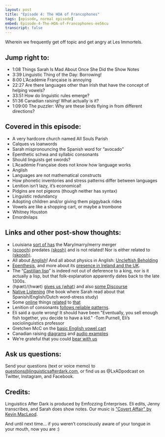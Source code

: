 ```yaml
---
layout: post
title: "Episode 4: The HOA of Francophones"
tags: [episode, normal episode]
embed: Episode-4-The-HOA-of-Francophones-ee56cu
transcript: false
---
```


Wherein we frequently get off topic and get angry at Les Immortels.
<!--more-->

## Jump right to:
- 1:08 Things Sarah Is Mad About Once She Did the Show Notes
- 3:39 Linguistic Thing of the Day: Borrowing!
- 8:00 L’Académie Française is annoying
- 22:27 Are there languages other than Irish that have the concept of helping vowels?
- 33:51 How do linguistic rules emerge?
- 51:36 Canadian raising! What actually is it?
- 1:09:00 The puzzler: Why are these birds flying in from different directions?

## Covered in this episode:
- A very hardcore church named All Souls Parish
- Calques vs loanwords
- Sarah mispronouncing the Spanish word for “avocado”
- Epenthetic schwa and syllabic consonants
- Should linguists get swords?
- L’Académie Française does not know how language works
- Anglish
- Languages are not mathematical constructs
- How phonetic inventories and stress patterns differ between languages
- Lenition isn’t lazy, it’s economical!
- Pidgins are not pigeons (though neither has syntax)
- Linguistic redundancy
- Adopting children and/or giving them piggyback rides
- Vowels are like a shopping cart, or maybe a trombone
- Whitney Houston
- Emordnilaps

## Links and other post-show thoughts:
- Louisiana [sort of has](http://lxad.cf/4-lamerger) the Mary/marry/merry merger
- [⟨scooch⟩](http://lxad.cf/4-skosh) predates [⟨skosh⟩](https://www.etymonline.com/word/skosh) and is not related! Nor is either related to [⟨skoosh⟩](https://www.dsl.ac.uk/entry/snd/skoosh).
- All about [Anglish](https://anglish.fandom.com/wiki/Goals_of_Anglish)! And all about physics in Anglish: [Uncleftish Beholding](http://lxad.cf/4-anglish)
- [Epenthesis](http://lxad.cf/4-epenthesis1), and more about its [presence in Ireland and the UK](http://lxad.cf/4-epenthesis2).
- The “[Castilian lisp](https://linguistlist.org/issues/11/11-2186.html)” is indeed not out of deference to a king, nor is it actually a lisp, but that folk-explanation apparently dates back to the late 1300s.
- ⟨hƿæt⟩/⟨hwæt⟩ [gives us ⟨what⟩](https://www.etymonline.com/word/what) and also [some Discourse](http://lxad.cf/4-hwaet)
- [Native Listening](https://mitpress.mit.edu/books/native-listening) (the book where Sarah read about that Spanish/English/Dutch word-stress study)
- Some [online](http://lxad.cf/4-stress1) things [related](http://lxad.cf/4-stress2) to [that](http://lxad.cf/4-stress3)
- Lenition of consonants [follows reliable patterns](https://en.wikipedia.org/wiki/Lenition).
- Eli said a quote wrong! It should have been "Eventually, you sell enough fish together, you decide to have a kid." -Tom Purnell, Eli’s sociolinguistics professor
- Gretchen McC on the [basic English vowel cart](http://lxad.cf/vowel-chart)
- Canadian raising [diagrams](http://lxad.cf/4-raising1) and [audio examples](http://lxad.cf/4-raising2)
- We’re grateful that you could [bear with us](https://twitter.com/dennisfarrell/status/857268898508541955)

## Ask us questions:
Send your questions (text or voice memo) to questions@linguisticsafterdark.com, or find us as @LxADpodcast on Twitter, Instagram, and Facebook.

## Credits:
Linguistics After Dark is produced by Emfozzing Enterprises. Eli edits, Jenny transcribes, and Sarah does show notes. Our music is ["Covert Affair" by Kevin MacLeod](http://lxad.cf/music).

And until next time… if you weren’t consciously aware of your tongue in your mouth, now you are :)
